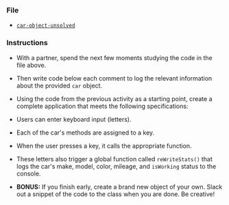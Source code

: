 ### File

- [`car-object-unsolved`](Unsolved/car-object-unsolved.html)

### Instructions

- With a partner, spend the next few moments studying the code in the file above.

- Then write code below each comment to log the relevant information about the provided `car` object.

- Using the code from the previous activity as a starting point, create a complete application that meets the following specifications:

- Users can enter keyboard input (letters).

- Each of the car's methods are assigned to a key.

- When the user presses a key, it calls the appropriate function.

- These letters also trigger a global function called `reWriteStats()` that logs the car's make, model, color, mileage, and `isWorking` status to the console.

- **BONUS:** If you finish early, create a brand new object of your own. Slack out a snippet of the code to the class when you are done. Be creative!
